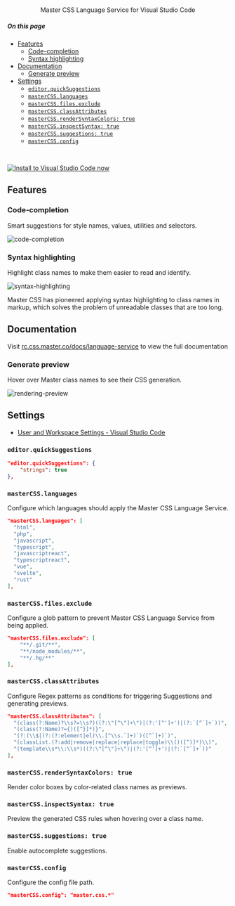 <br>
<div align="center">

<p align="center">
    Master CSS Language Service for Visual Studio Code
</p>

</div>

##### On this page
- [Features](#features)
  - [Code-completion](#code-completion)
  - [Syntax highlighting](#syntax-highlighting)
- [Documentation](#documentation)
  - [Generate preview](#generate-preview)
- [Settings](#settings)
  - [`editor.quickSuggestions`](#editorquicksuggestions)
  - [`masterCSS.languages`](#mastercsslanguages)
  - [`masterCSS.files.exclude`](#mastercssfilesexclude)
  - [`masterCSS.classAttributes`](#mastercssclassmatch)
  - [`masterCSS.renderSyntaxColors: true`](#mastercsspreviewcolors-true)
  - [`masterCSS.inspectSyntax: true`](#mastercssinspectsyntax-true)
  - [`masterCSS.suggestions: true`](#mastercsssuggestions-true)
  - [`masterCSS.config`](#mastercssconfig)

<br>

[![Install to Visual Studio Code now](https://user-images.githubusercontent.com/33840671/185619535-3b426030-7efd-4470-a8d1-d35b5698ee0e.jpg)](https://marketplace.visualstudio.com/items?itemName=masterco.master-css-language-service)


## Features

### Code-completion
Smart suggestions for style names, values, utilities and selectors.

![code-completion](https://user-images.githubusercontent.com/33840671/185128193-de6c0550-7fa6-4b2d-842c-72f6b79e6d8f.gif)

### Syntax highlighting
Highlight class names to make them easier to read and identify.

![syntax-highlighting](https://user-images.githubusercontent.com/33840671/185127233-1556414a-2859-425f-a421-4b30ff228b9e.jpg)

Master CSS has pioneered applying syntax highlighting to class names in markup, which solves the problem of unreadable classes that are too long.

## Documentation
Visit [rc.css.master.co/docs/language-service](https://rc.css.master.co/docs/language-service) to view the full documentation

### Generate preview
Hover over Master class names to see their CSS generation.

![rendering-preview](https://user-images.githubusercontent.com/33840671/185128766-614f302e-7cc3-4294-9179-76f29069d4a6.gif)

## Settings
- [User and Workspace Settings - Visual Studio Code](https://code.visualstudio.com/docs/getstarted/settings#:~:text=To%20open%20the%20Settings%20editor,macOS%20%2D%20Code%20%3E%20Preferences%20%3E%20Settings)

### `editor.quickSuggestions`
```json
"editor.quickSuggestions": {
    "strings": true
},
```

### `masterCSS.languages`
Configure which languages should apply the Master CSS Language Service.
```json
"masterCSS.languages": [
  "html",
  "php",
  "javascript",
  "typescript",
  "javascriptreact",
  "typescriptreact",
  "vue",
  "svelte",
  "rust"
],
```

### `masterCSS.files.exclude`
Configure a glob pattern to prevent Master CSS Language Service from being applied.
```json
"masterCSS.files.exclude": [
    "**/.git/**",
    "**/node_modules/**",
    "**/.hg/**"
],
```

### `masterCSS.classAttributes`
Configure Regex patterns as conditions for triggering Suggestions and generating previews.
```json
"masterCSS.classAttributes": [
  "(class(?:Name)?\\s?=\\s?)((?:\"[^\"]+\")|(?:'[^']+')|(?:`[^`]+`))",
  "(class(?:Name)?={)([^}]*)}",
  "(?:(\\$|(?:(?:element|el)\\.[^\\s.`]+)`)([^`]+)`)",
  "(classList.(?:add|remove|replace|replace|toggle)\\()([^)]*)\\)",
  "(template\\s*\\:\\s*)((?:\"[^\"]+\")|(?:'[^']+')|(?:`[^`]+`))"
],
```

### `masterCSS.renderSyntaxColors: true`
Render color boxes by color-related class names as previews.

### `masterCSS.inspectSyntax: true`
Preview the generated CSS rules when hovering over a class name.

### `masterCSS.suggestions: true`
Enable autocomplete suggestions.

### `masterCSS.config`
Configure the config file path.
```json
"masterCSS.config": "master.css.*"
```
